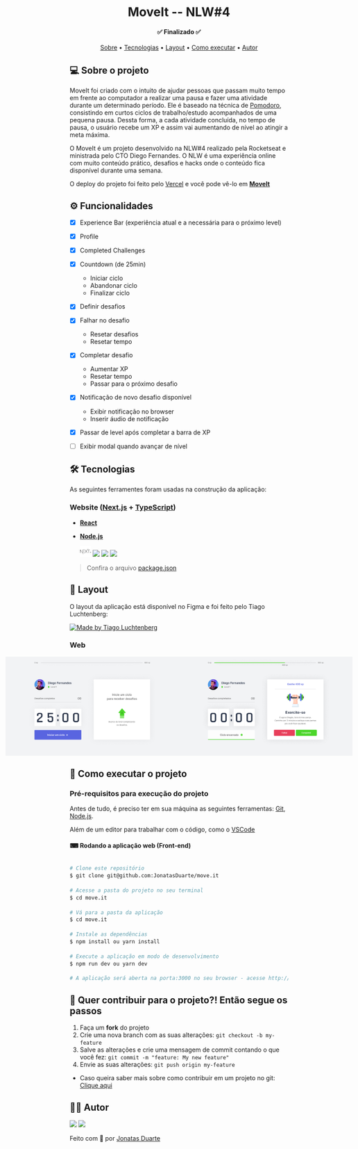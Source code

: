 <h1 align="center">  MoveIt -- NLW#4 </h1>

<h4 align="center"> ✅ Finalizado ✅ </h4>


<p align="center">
 <a href="#-sobre-o-projeto">Sobre</a> •
 <a href="#-tecnologias">Tecnologias</a> • 
 <a href="#-layout">Layout</a> • 
 <a href="#-como-executar-o-projeto">Como executar</a> • 
 <a href="#-autor">Autor</a> 
</p>


## 💻 Sobre o projeto

MoveIt foi criado com o intuito de ajudar pessoas que passam muito tempo em frente ao computador a realizar uma pausa e fazer uma atividade durante um determinado período.
Ele é baseado na técnica de [Pomodoro](https://pt.wikipedia.org/wiki/Técnica_pomodoro), consistindo em curtos ciclos de trabalho/estudo acompanhados de uma pequena pausa.
Dessta forma, a cada atividade concluída, no tempo de pausa, o usuário recebe um XP e assim vai aumentando de nível ao atingir a meta máxima.

O MoveIt é um projeto desenvolvido na NLW#4 realizado pela Rocketseat e ministrada pelo CTO Diego Fernandes. O NLW é uma experiência online com muito conteúdo prático, desafios e hacks onde o conteúdo fica disponível durante uma semana.

O deploy do projeto foi feito pelo [Vercel](https://vercel.com) e você pode vê-lo em [**MoveIt**](https://moveit-three-flame.vercel.app)




## ⚙️ Funcionalidades

- [x] Experience Bar (experiência atual e a necessária para o próximo level)
- [x] Profile 
- [x] Completed Challenges
- [x] Countdown (de 25min)
   + Iniciar ciclo
   + Abandonar ciclo
   + Finalizar ciclo
- [x] Definir desafios
- [x] Falhar no desafio
   + Resetar desafios
   + Resetar tempo
- [x] Completar desafio
   + Aumentar XP
   + Resetar tempo
   + Passar para o próximo desafio
- [x] Notificação de novo desafio disponível
   + Exibir notificação no browser
   + Inserir áudio de notificação
- [x] Passar de level após completar a barra de XP
- [ ] Exibir modal quando avançar de nível



## 🛠 Tecnologias

As seguintes ferramentes foram usadas na construção da aplicação:


### **Website** ([Next.js](https://nextjs.org/) + [TypeScript](https://www.typescriptlang.org/))

-  **[React](https://pt-br.reactjs.org/)**
-  **[Node.js](https://nodejs.org/en/)**


     <p>
     <img width="25px" src="./assets/NextJs.png">
     <img width="25px" src="https://seekicon.com/free-icon-download/typescript_2.svg">
     <img width="25px" src="https://seekicon.com/free-icon-download/nodejs_2.svg">
     <img width="25px" src="https://seekicon.com/free-icon-download/reactjs_1.svg">
    </p>

> Confira o arquivo [package.json](https://github.com/JonatasDuarte/move.it/blob/next/package.json)




## 🎨 Layout

O layout da aplicação está disponível no Figma e foi feito pelo Tiago Luchtenberg:

<a href="https://www.figma.com/file/ge20pu3ofMOKoliUyKx1Nl/?viewer=1&node-id=160:2761">
  <img alt="Made by Tiago Luchtenberg" src="https://img.shields.io/badge/Acessar%20Layout%20-Figma-%2304D361">
</a>


### Web

<p align="center" style="display: flex; align-items: flex-start; justify-content: center;">
  <img alt="NextLevelWeek" title="#NextLevelWeek" src="./assets/Home.png" width="400px">

  <img alt="NextLevelWeek" title="#NextLevelWeek" src="./assets/ciclo-encerrado.png" width="400px">
</p>



## 🚀 Como executar o projeto


### Pré-requisitos para execução do projeto

Antes de tudo, é preciso ter em sua máquina as seguintes ferramentas:
[Git](https://git-scm.com), [Node.js](https://nodejs.org/en/). 

Além de um editor para trabalhar com o código, como o [VSCode](https://code.visualstudio.com/)


#### ⌨ Rodando a aplicação web (Front-end)

```bash

# Clone este repositório
$ git clone git@github.com:JonatasDuarte/move.it

# Acesse a pasta do projeto no seu terminal
$ cd move.it

# Vá para a pasta da aplicação
$ cd move.it

# Instale as dependências
$ npm install ou yarn install

# Execute a aplicação em modo de desenvolvimento
$ npm run dev ou yarn dev

# A aplicação será aberta na porta:3000 no seu browser - acesse http://localhost:3000

```



## 💪 Quer contribuir para o projeto?! Então segue os passos

1. Faça um **fork** do projeto
2. Crie uma nova branch com as suas alterações: `git checkout -b my-feature`
3. Salve as alterações e crie uma mensagem de commit contando o que você fez: `git commit -m "feature: My new feature"`
4. Envie as suas alterações: `git push origin my-feature`

- Caso queira saber mais sobre como contribuir em um projeto no git: [Clique aqui](https://imasters.com.br/desenvolvimento/como-contribuir-com-um-projeto-no-github#:~:text=Faça%20um%20branch%20para%20cada,(Pull%20Request)%20no%20GitHub.)


## 👨‍💻 Autor

<p align="left">
  <a href="mailto:jonatasilvaduarte@gmail.com" alt="Gmail">
  <img src="https://img.shields.io/badge/-Gmail-FF0000?style=flat-square&labelColor=FF0000&logo=gmail&logoColor=white&link=jonatasilvaduarte@gmail.com" /></a>

  <a href="https://www.linkedin.com/in/jonatas-duarte/" alt="Linkedin">
  <img src="https://img.shields.io/badge/-Linkedin-0e76a8?style=flat-square&logo=Linkedin&logoColor=white&link=https://https://www.linkedin.com/in/jonatas-duarte/" /></a>

  </p>  

Feito com 💙 por [Jonatas Duarte](https://github.com/JonatasDuarte)